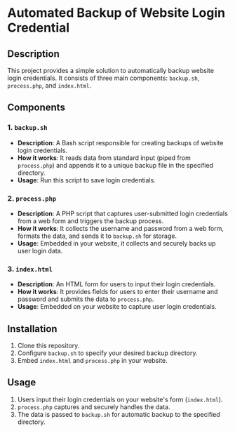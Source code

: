 # Automated Backup of Website Login Credential

## Description
This project provides a simple solution to automatically backup website login credentials. It consists of three main components: `backup.sh`, `process.php`, and `index.html`.

## Components

### 1. `backup.sh`
- **Description**: A Bash script responsible for creating backups of website login credentials.
- **How it works**: It reads data from standard input (piped from `process.php`) and appends it to a unique backup file in the specified directory.
- **Usage**: Run this script to save login credentials.

### 2. `process.php`
- **Description**: A PHP script that captures user-submitted login credentials from a web form and triggers the backup process.
- **How it works**: It collects the username and password from a web form, formats the data, and sends it to `backup.sh` for storage.
- **Usage**: Embedded in your website, it collects and securely backs up user login data.

### 3. `index.html`
- **Description**: An HTML form for users to input their login credentials.
- **How it works**: It provides fields for users to enter their username and password and submits the data to `process.php`.
- **Usage**: Embedded on your website to capture user login credentials.

## Installation
1. Clone this repository.
2. Configure `backup.sh` to specify your desired backup directory.
3. Embed `index.html` and `process.php` in your website.

## Usage
1. Users input their login credentials on your website's form (`index.html`).
2. `process.php` captures and securely handles the data.
3. The data is passed to `backup.sh` for automatic backup to the specified directory.

